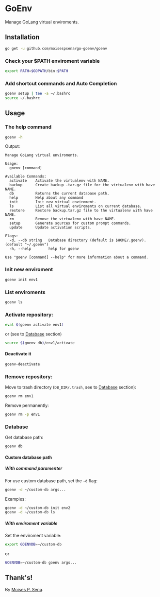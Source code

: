 # GoEnv
Manage GoLang virtual enviroments.

## Installation

```bash
go get -u github.com/moisespsena/go-goenv/goenv
```
### Check your $PATH enviroment variable

```bash
export PATH=$GOPATH/bin:$PATH
```

### Add shortcut commands and Auto Completion

```bash
goenv setup | tee -a ~/.bashrc
source ~/.bashrc
```

## Usage

### The help command

```bash
goenv -h
```

Output:

```
Manage GoLang virtual enviroments.

Usage:
  goenv [command]

Available Commands:
  activate    Activate the virtualenv with NAME.
  backup      Create backup .tar.gz file for the virtualenv with have NAME.
  db          Returns the current database path.
  help        Help about any command
  init        Init new virtual enviroment.
  ls          List all virtual enviroments on current database.
  restore     Restore backup.tar.gz file to the virtualenv with have NAME.
  rm          Remove the virtualenv with have NAME.
  setup       Generate sources for custom prompt commands.
  update      Update activation scripts.

Flags:
  -d, --db string   Database directory (default is $HOME/.goenv). (default "~/.goenv")
  -h, --help        help for goenv

Use "goenv [command] --help" for more information about a command.
```

### Init new enviroment

```bash
goenv init env1
```

### List enviroments

```bash
goenv ls
```

### Activate repository:

```bash
eval $(goenv activate env1)
```

or (see to [Database](#database) section)

```bash
source $(goenv db)/env1/activate
```

#### Deactivate it

```bash
goenv-deactivate
```

### Remove repository:

Move to trash directory (`DB_DIR/.trash`, see to [Database](#database) section):
```bash
goenv rm env1
```

Remove permanently:
```bash
goenv rm -p env1
```

### Database

Get database path:

```bash
goenv db
```

#### Custom database path

##### With command paramenter
For use custom database path, set the `-d` flag:

```bash
goenv -d ~/custom-db args...
```

Examples:

```bash
goenv -d ~/custom-db init env2
goenv -d ~/custom-db ls
```

##### With enviroment variable

Set the enviroment variable:
 
```bash
export GOENVDB=~/custom-db
```

or

```bash
GOENVDB=~/custom-db goenv args...
```

## Thank's!

By [Moises P. Sena](https://github.com/moisespsena).